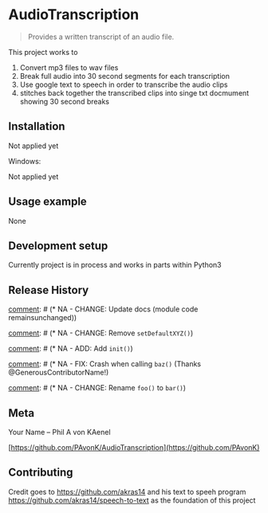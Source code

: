 # AudioTranscription
> Provides a written transcript of an audio file.


This project works to
1. Convert mp3 files to wav files
2. Break full audio into 30 second segments for each transcription
3. Use google text to speech in order to transcribe the audio clips
4. stitches back together the transcribed clips into singe txt docmument showing 30 second breaks



## Installation

Not applied yet

Windows:

Not applied yet

## Usage example

None

## Development setup

Currently project is in process and works in parts within Python3


[comment]: <> (This is a comment, it will not be included)
## Release History


[comment]: # (* 0.2.1)

[comment]: # (* NA - CHANGE: Update docs (module code remainsunchanged))

[comment]: # (* 0.2.0)

[comment]: # (* NA - CHANGE: Remove `setDefaultXYZ()`)

[comment]: # (* NA - ADD: Add `init()`)

[comment]: # (0.1.1)

[comment]: # (* NA - FIX: Crash when calling `baz()` (Thanks @GenerousContributorName!)

[comment]: # (* NA - CHANGE: Rename `foo()` to `bar()`)

[comment]: # (* 0.1.0)

[comment]: # (* NA - The first proper release)

[comment]: # (* 0.0.1)

[comment]: # (* Work in progress)

## Meta

Your Name – Phil A von KAenel

[https://github.com/PAvonK/AudioTranscription](https://github.com/PAvonK)

## Contributing

Credit goes to https://github.com/akras14 and his text to speeh program https://github.com/akras14/speech-to-text as the foundation of this project

<!-- Markdown link & img dfn's -->

